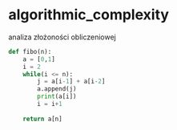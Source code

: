 # algorithmic_complexity
analiza złożoności obliczeniowej
```py
def fibo(n):
    a = [0,1]
    i = 2
    while(i <= n):
        j = a[i-1] + a[i-2]
        a.append(j)
        print(a[i])
        i = i+1
        
    return a[n]
 ```
 
